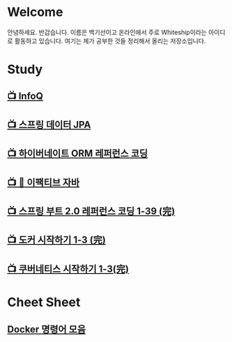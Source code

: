 # Welcome
안녕하세요. 반갑습니다. 이름은 백기선이고 온라인에서 주로 Whiteship이라는 아이디로 활동하고 있습니다.
여기는 제가 공부한 것들 정리해서 올리는 저장소입니다.

# Study
## [:tv: InfoQ](infoq.md)
## [:tv: 스프링 데이터 JPA](spring-data-jpa-reference-coding.md)
## [:tv: 하이버네이트 ORM 레퍼런스 코딩](hibernate-orm-reference-coding.md)
## [:tv: :book: 이팩티브 자바](https://github.com/keesun/study/tree/master/effective-java)
## [:tv: 스프링 부트 2.0 레퍼런스 코딩 1-39 (完)](spring-boot-reference-coding.md)
## [:tv: 도커 시작하기 1-3 (完)](doker-getting-started.md)
## [:tv: 쿠버네티스 시작하기 1-3(完)](kubernetes-getting-started.md)

# Cheet Sheet
## [Docker 명령어 모음](docker-cmds.md)
